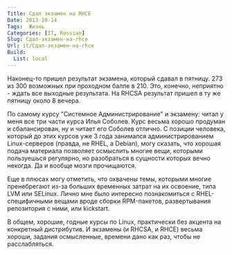 ```yaml
---
Title: Сдал экзамен на RHCE
Date: 2013-10-14
Tags:  Жизнь
Categories: [IT, Russian]
Slug: Сдал-экзамен-на-rhce
Url: it/Сдал-экзамен-на-rhce
Build:
  List: local
---
```


Наконец-то пришел результат экзамена, который сдавал в пятницу. 273 из 300 возможных при проходном балле в 210. Это, конечно,
неприятно - ждать все выходные результата. На RHCSA результат пришел в ту же пятницу около 8 вечера.

По самому курсу "Системное Администрирование" и экзамену: читал у меня все три части курса Илья Соболев.
Курс весьма хорошо продуман и сбалансирован, ну и читает его Соболев отлично. С позиции человека,
который до этих курсов уже 3 года занимался администрированием Linux-серверов (правда, не RHEL, а Debian),
могу сказать, что хорошая подача материала позволяет осмыслить многие вещи, которыми пользуешься регулярно,
но разобраться в сущности которых вечно некогда. Да и вообще мозги прочищаются.

Еще в плюсах могу отметить, что охвачены темы, которыми многие пренебрегают из-за больших временных затрат на их
освоение, типа LVM или SELinux. Лично мне было интересно познакомиться с RHEL-специфичными вещами вроде сборки RPM-пакетов,
развертывания репозитория с ними, или kickstart.

В общем, хорошие, годные курсы по Linux, практически без акцента на конкретный дистрибутив.
И экзамены (и RHCSA, и RHCE) весьма хороши, задания осмысленные, времени дано как раз, чтобы не расслабляться.
